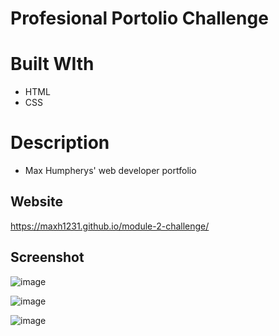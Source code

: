 # Profesional Portolio Challenge

# Built WIth
* HTML
* CSS

# Description
* Max Humpherys' web developer portfolio

## Website
https://maxh1231.github.io/module-2-challenge/

## Screenshot
![image](https://user-images.githubusercontent.com/41771785/133871135-20163535-2258-4a2e-83d8-b4b43daf6010.png)

![image](https://user-images.githubusercontent.com/41771785/133871154-e44f2a7e-fade-4267-bf79-51b8dded6ea4.png)

![image](https://user-images.githubusercontent.com/41771785/133871185-06897cb7-f590-4065-b5ae-aaaf849144c4.png)